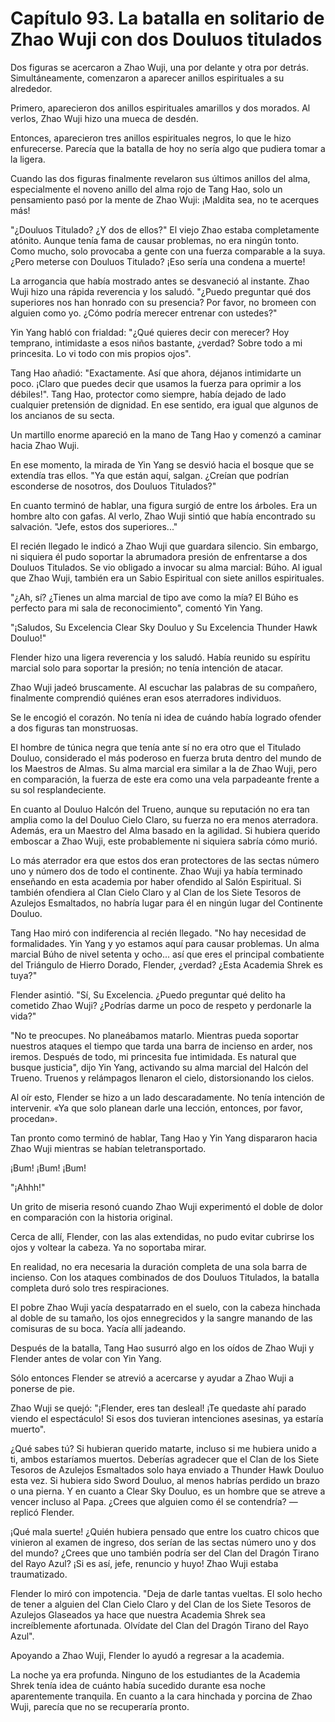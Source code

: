 
# Capítulo 93. La batalla en solitario de Zhao Wuji con dos Douluos titulados


Dos figuras se acercaron a Zhao Wuji, una por delante y otra por detrás. Simultáneamente, comenzaron a aparecer anillos espirituales a su alrededor.

Primero, aparecieron dos anillos espirituales amarillos y dos morados. Al verlos, Zhao Wuji hizo una mueca de desdén.

Entonces, aparecieron tres anillos espirituales negros, lo que le hizo enfurecerse. Parecía que la batalla de hoy no sería algo que pudiera tomar a la ligera.

Cuando las dos figuras finalmente revelaron sus últimos anillos del alma, especialmente el noveno anillo del alma rojo de Tang Hao, solo un pensamiento pasó por la mente de Zhao Wuji: ¡Maldita sea, no te acerques más!

"¿Douluos Titulado? ¿Y dos de ellos?" El viejo Zhao estaba completamente atónito. Aunque tenía fama de causar problemas, no era ningún tonto. Como mucho, solo provocaba a gente con una fuerza comparable a la suya. ¿Pero meterse con Douluos Titulado? ¡Eso sería una condena a muerte!

La arrogancia que había mostrado antes se desvaneció al instante. Zhao Wuji hizo una rápida reverencia y los saludó. "¿Puedo preguntar qué dos superiores nos han honrado con su presencia? Por favor, no bromeen con alguien como yo. ¿Cómo podría merecer entrenar con ustedes?"

Yin Yang habló con frialdad: "¿Qué quieres decir con merecer? Hoy temprano, intimidaste a esos niños bastante, ¿verdad? Sobre todo a mi princesita. Lo vi todo con mis propios ojos".

Tang Hao añadió: "Exactamente. Así que ahora, déjanos intimidarte un poco. ¡Claro que puedes decir que usamos la fuerza para oprimir a los débiles!". Tang Hao, protector como siempre, había dejado de lado cualquier pretensión de dignidad. En ese sentido, era igual que algunos de los ancianos de su secta.

Un martillo enorme apareció en la mano de Tang Hao y comenzó a caminar hacia Zhao Wuji.

En ese momento, la mirada de Yin Yang se desvió hacia el bosque que se extendía tras ellos. "Ya que están aquí, salgan. ¿Creían que podrían esconderse de nosotros, dos Douluos Titulados?"

En cuanto terminó de hablar, una figura surgió de entre los árboles. Era un hombre alto con gafas. Al verlo, Zhao Wuji sintió que había encontrado su salvación. "Jefe, estos dos superiores..."

El recién llegado le indicó a Zhao Wuji que guardara silencio. Sin embargo, ni siquiera él pudo soportar la abrumadora presión de enfrentarse a dos Douluos Titulados. Se vio obligado a invocar su alma marcial: Búho. Al igual que Zhao Wuji, también era un Sabio Espiritual con siete anillos espirituales.

"¿Ah, sí? ¿Tienes un alma marcial de tipo ave como la mía? El Búho es perfecto para mi sala de reconocimiento", comentó Yin Yang.

"¡Saludos, Su Excelencia Clear Sky Douluo y Su Excelencia Thunder Hawk Douluo!"

Flender hizo una ligera reverencia y los saludó. Había reunido su espíritu marcial solo para soportar la presión; no tenía intención de atacar.

Zhao Wuji jadeó bruscamente. Al escuchar las palabras de su compañero, finalmente comprendió quiénes eran esos aterradores individuos.

Se le encogió el corazón. No tenía ni idea de cuándo había logrado ofender a dos figuras tan monstruosas.

El hombre de túnica negra que tenía ante sí no era otro que el Titulado Douluo, considerado el más poderoso en fuerza bruta dentro del mundo de los Maestros de Almas. Su alma marcial era similar a la de Zhao Wuji, pero en comparación, la fuerza de este era como una vela parpadeante frente a su sol resplandeciente.

En cuanto al Douluo Halcón del Trueno, aunque su reputación no era tan amplia como la del Douluo Cielo Claro, su fuerza no era menos aterradora. Además, era un Maestro del Alma basado en la agilidad. Si hubiera querido emboscar a Zhao Wuji, este probablemente ni siquiera sabría cómo murió.

Lo más aterrador era que estos dos eran protectores de las sectas número uno y número dos de todo el continente. Zhao Wuji ya había terminado enseñando en esta academia por haber ofendido al Salón Espiritual. Si también ofendiera al Clan Cielo Claro y al Clan de los Siete Tesoros de Azulejos Esmaltados, no habría lugar para él en ningún lugar del Continente Douluo.

Tang Hao miró con indiferencia al recién llegado. "No hay necesidad de formalidades. Yin Yang y yo estamos aquí para causar problemas. Un alma marcial Búho de nivel setenta y ocho... así que eres el principal combatiente del Triángulo de Hierro Dorado, Flender, ¿verdad? ¿Esta Academia Shrek es tuya?"

Flender asintió. "Sí, Su Excelencia. ¿Puedo preguntar qué delito ha cometido Zhao Wuji? ¿Podrías darme un poco de respeto y perdonarle la vida?"

"No te preocupes. No planeábamos matarlo. Mientras pueda soportar nuestros ataques el tiempo que tarda una barra de incienso en arder, nos iremos. Después de todo, mi princesita fue intimidada. Es natural que busque justicia", dijo Yin Yang, activando su alma marcial del Halcón del Trueno. Truenos y relámpagos llenaron el cielo, distorsionando los cielos.

Al oír esto, Flender se hizo a un lado descaradamente. No tenía intención de intervenir. «Ya que solo planean darle una lección, entonces, por favor, procedan».

Tan pronto como terminó de hablar, Tang Hao y Yin Yang dispararon hacia Zhao Wuji mientras se habían teletransportado.

¡Bum! ¡Bum! ¡Bum!

"¡Ahhh!"

Un grito de miseria resonó cuando Zhao Wuji experimentó el doble de dolor en comparación con la historia original.

Cerca de allí, Flender, con las alas extendidas, no pudo evitar cubrirse los ojos y voltear la cabeza. Ya no soportaba mirar.

En realidad, no era necesaria la duración completa de una sola barra de incienso. Con los ataques combinados de dos Douluos Titulados, la batalla completa duró solo tres respiraciones.

El pobre Zhao Wuji yacía despatarrado en el suelo, con la cabeza hinchada al doble de su tamaño, los ojos ennegrecidos y la sangre manando de las comisuras de su boca. Yacía allí jadeando.

Después de la batalla, Tang Hao susurró algo en los oídos de Zhao Wuji y Flender antes de volar con Yin Yang.

Sólo entonces Flender se atrevió a acercarse y ayudar a Zhao Wuji a ponerse de pie.

Zhao Wuji se quejó: "¡Flender, eres tan desleal! ¡Te quedaste ahí parado viendo el espectáculo! Si esos dos tuvieran intenciones asesinas, ya estaría muerto".

¿Qué sabes tú? Si hubieran querido matarte, incluso si me hubiera unido a ti, ambos estaríamos muertos. Deberías agradecer que el Clan de los Siete Tesoros de Azulejos Esmaltados solo haya enviado a Thunder Hawk Douluo esta vez. Si hubiera sido Sword Douluo, al menos habrías perdido un brazo o una pierna. Y en cuanto a Clear Sky Douluo, es un hombre que se atreve a vencer incluso al Papa. ¿Crees que alguien como él se contendría? —replicó Flender.

¡Qué mala suerte! ¿Quién hubiera pensado que entre los cuatro chicos que vinieron al examen de ingreso, dos serían de las sectas número uno y dos del mundo? ¿Crees que uno también podría ser del Clan del Dragón Tirano del Rayo Azul? ¡Si es así, jefe, renuncio y huyo! Zhao Wuji estaba traumatizado.

Flender lo miró con impotencia. "Deja de darle tantas vueltas. El solo hecho de tener a alguien del Clan Cielo Claro y del Clan de los Siete Tesoros de Azulejos Glaseados ya hace que nuestra Academia Shrek sea increíblemente afortunada. Olvídate del Clan del Dragón Tirano del Rayo Azul".

Apoyando a Zhao Wuji, Flender lo ayudó a regresar a la academia.

La noche ya era profunda. Ninguno de los estudiantes de la Academia Shrek tenía idea de cuánto había sucedido durante esa noche aparentemente tranquila. En cuanto a la cara hinchada y porcina de Zhao Wuji, parecía que no se recuperaría pronto.